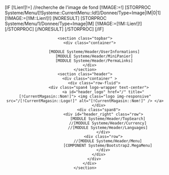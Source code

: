 [IF [!Lien!]!=]
	//recherche de l'image de fond
	[!IMAGE:=!]
	[STORPROC Systeme/Menu/[!Systeme::CurrentMenu::Id!]/Donnee/Type=Image|IM|0|1]
		[!IMAGE:=[!IM::Lien!]!]
                [NORESULT]
                        [STORPROC Systeme/Menu/1/Donnee/Type=Image|IM]
            		[!IMAGE:=[!IM::Lien!]!]
                        [/STORPROC]
                [/NORESULT]
	[/STORPROC]
[/IF]
<header id="header" class="header-wrap" style="background-image: url(/[!IMAGE!].mini.2000x300.jpg);">

	<section class="topbar">
		<div class="container">

			[MODULE Systeme/Header/UserInformations]
			[MODULE Systeme/Header/MiniPanier]
			[MODULE Systeme/Header/PermaLinks]
		</div>
	</section>
	<section class="header">
		<div class="container" >
			<div class="row-fluid">
				<div class="span4 logo-wrapper text-center">
					<a id="header_logo" href="/" title="[!CurrentMagasin::Nom!]"> <img class="logo img-responsive" src="/[!CurrentMagasin::Logo!]" alt="[!CurrentMagasin::Nom!]" /> </a>
				</div>
				<div class="span8">
					<div id="header_right" class="row">
						[MODULE Systeme/Header/TopSearch]
						//[MODULE Systeme/Header/Currency]
						//[MODULE Systeme/Header/Languages]
					</div>
					<div class="row">
						//[MODULE Systeme/Header/Menu]
						[COMPONENT Systeme/Bootstrap2.MegaMenu]
					</div>
				</div>
			</div>
		</div>
	</section>

</header>
